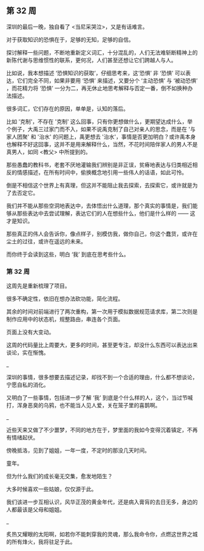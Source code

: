 ## 第 32 周


深圳的最后一晚，独自看了 \<当尼采哭泣\>，又是有话难言。

对于获取知识的恐惧在于，足够的无知，足够的自信。

探讨解释一些问题，不断地重新定义词汇，十分混乱的，人们无法难斩断精神上的新陈代谢与思维惯性的联系，更何况，人们甚至还想让它们跨越人与人。

比如说，我本想描述 ‘恐惧知识的获取’，仔细思考来，这‘恐惧’ 非 ‘恐惧’ 可以表达，它们完全不同，如果非要用 ‘恐惧’ 来描述，又要分个 ‘主动恐惧’ 与 ‘被动恐惧’ ，而花精力将 ‘恐惧’ 一分为二，再无休止地思考解释与否定一番，倒不如换种办法描述。

很多词汇，它们存在的原因，单单是，认知的落后。

比如 '克制'，不存在 '克制' 这么回事，只有你更想做什么，更期望达成什么，举个例子，大禹三过家门而不入，如果不说禹克制了自己对亲人的思念，而是在 '与家人团聚' 和 '治水' 的问题上，禹更想去 '治水'，事情是否更加明白？或许禹本身也解释不好这回事，这并不是用来解释什么，当然，不花时间陪伴家人的男人不是真男人，如同 \<教父\> 中所提到的。

那些愚蠢的教科书，老套不厌地灌输我们辨别是非正误，贫瘠地表达与归类相近相反的情感描述，在所有时间中，偷换概念地引用一些伟人的话语，如此可怜。

倒是不相信这个世界上有真理，但这并不能阻止我去探索，去探索它，或许就是为了去否定它。

我们并不能从那些空洞地表达中，去体悟出什么道理，那个真实的事情是，我们能够从那些表达中去尝试理解，表达它们的人在想些什么，他们是什么样的 —— 这才是知识。

那些真正的伟人会告诉你，像点样子，别模仿我，做你自己，你这个蠢货，或许在尘土的过往，或许在遥远的未来。

而你终于会读到这些，明白 ‘我’ 到底在思考些什么。


### 第 32 周

这周先是重新梳理了项目。


很多不确定性，依旧在想办法砍功能，简化流程。

其余的时间对前端进行了两次重构，第一次用于模拟数据规范请求库，第二次则是制作应用中的状态机，规整路由，串连各个页面。

页面上没有大变动。

这周的代码量比上周要大，更多的时间，甚至更专注，却没什么东西可以表达出来谈论，实在惭愧。


_

深圳的事情，很多想要去描述记录，却找不到一个合适的理由，什么都不想谈论，宁愿自私的消化。

又明白了一些事情，包括进一步了解 ‘我’ 到底是个什么样的人，这个，当过节喊打，浑身恶臭的乌鸦，也不能当人见人爱，关在笼子里的喜鹊啊。


_

近些天来又做了不少噩梦，不同的地方在于，梦里面的我如今变得沉着镇定，不再有情绪起伏。

傍晚抵洛，见到了姐姐，一年一度，不定时的那没几天时间。

童年。

但为什么我们的成长毫无交集，愈发地陌生？

大多时候喜欢一些姑娘，仅仅源于此。

我们该进一步互相认识，风华正茂的黄金年代，还是病入膏肓的去日无多，身边的人都最该是父母和姐姐。

_

炙热又耀眼的太阳啊，如若你不能刺穿我的灵魂，那么我命令你，点燃这世界之城的所有烽火，我将驻足于此。

